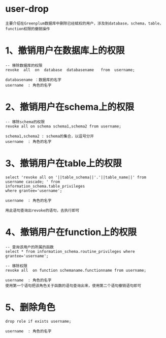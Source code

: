 # user-drop
	主要介绍在Greenplum数据库中删除已经赋权的用户，涉及到database，schema，table，function权限的撤销操作


# 1、撤销用户在数据库上的权限
	-- 移除数据库的权限
	revoke  all  on  database  databasename   from  username;
	
	databasename ：数据库的名字
	username  : 角色的名字
	
# 2、撤销用户在schema上的权限
	-- 移除schema的权限
	revoke all on schema schema1,schema2 from username;
	
	schema1,schema2 : schema的集合，以逗号分开
	username  : 角色的名字
	
# 3、撤销用户在table上的权限
	select 'revoke all on '||table_schema||'.'||table_name||' from username cascade; ' from 
	information_schema.table_privileges 
	where grantee='username';
	
	username  : 角色的名字
	
	用此语句查询出revoke的语句，去执行即可

# 4、撤销用户在function上的权限
	-- 查询该用户的所属的函数
	select * from information_schema.routine_privileges where grantee='username';
	
	-- 移除权限
	revoke all  on function schemaname.functionname from username;
	
	username  : 角色的名字
	使用第一个语句把该角色关于函数的语句查询出来，使用第二个语句撤销语句即可

# 5、删除角色
	drop role if exists username;
	
	username  : 角色的名字